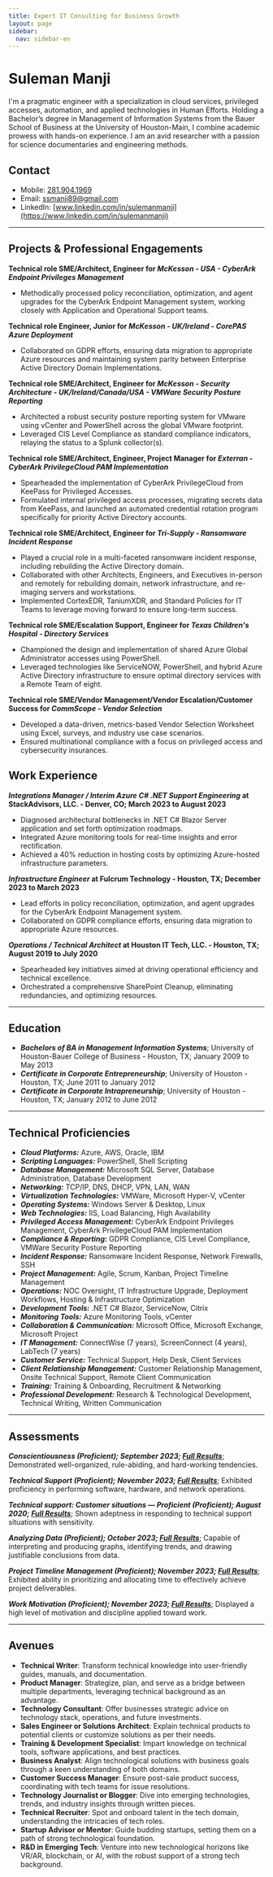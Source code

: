 ```yaml
---
title: Expert IT Consulting for Business Growth
layout: page
sidebar:
  nav: sidebar-en
---
```


# Suleman Manji
I'm a pragmatic engineer with a specialization in cloud services, privileged accesses, automation, and applied technologies in Human Efforts. Holding a Bachelor’s degree in Management of Information Systems from the Bauer School of Business at the University of Houston-Main, I combine academic prowess with hands-on experience. I am an avid researcher with a passion for science documentaries and engineering methods.

## Contact
- Mobile: [281.904.1969](281.904.1969)
- Email: [ssmanji89@gmail.com](mailto:ssmanji89@gmail.com)
- LinkedIn: [www.linkedin.com/in/sulemanmanji](https://www.linkedin.com/in/sulemanmanji)

---
## Projects & Professional Engagements

**Technical role SME/Architect, Engineer for ***McKesson - USA - CyberArk Endpoint Privileges Management*****
- Methodically processed policy reconciliation, optimization, and agent upgrades for the CyberArk Endpoint Management system, working closely with Application and Operational Support teams.

**Technical role Engineer, Junior for ***McKesson - UK/Ireland - CorePAS Azure Deployment*****
- Collaborated on GDPR efforts, ensuring data migration to appropriate Azure resources and maintaining system parity between Enterprise Active Directory Domain Implementations.

**Technical role SME/Architect, Engineer for ***McKesson - Security Architecture - UK/Ireland/Canada/USA - VMWare Security Posture Reporting*****
- Architected a robust security posture reporting system for VMware using vCenter and PowerShell across the global VMware footprint.
- Leveraged CIS Level Compliance as standard compliance indicators, relaying the status to a Splunk collector(s).

**Technical role SME/Architect, Engineer, Project Manager for ***Exterran - CyberArk PrivilegeCloud PAM Implementation*****
- Spearheaded the implementation of CyberArk PrivilegeCloud from KeePass for Privileged Accesses.
- Formulated internal privileged access processes, migrating secrets data from KeePass, and launched an automated credential rotation program specifically for priority Active Directory accounts.

**Technical role SME/Architect, Engineer for ***Tri-Supply - Ransomware Incident Response*****
- Played a crucial role in a multi-faceted ransomware incident response, including rebuilding the Active Directory domain.
- Collaborated with other Architects, Engineers, and Executives in-person and remotely for rebuilding domain, network infrastructure, and re-imaging servers and workstations.
- Implemented CortexEDR, TaniumXDR, and Standard Policies for IT Teams to leverage moving forward to ensure long-term success.

**Technical role SME/Escalation Support, Engineer for ***Texas Children's Hospital - Directory Services*****
- Championed the design and implementation of shared Azure Global Administrator accesses using PowerShell.
- Leveraged technologies like ServiceNOW, PowerShell, and hybrid Azure Active Directory infrastructure to ensure optimal directory services with a Remote Team of eight.

**Technical role SME/Vendor Management/Vendor Escalation/Customer Success for ***CommScope - Vendor Selection*****
- Developed a data-driven, metrics-based Vendor Selection Worksheet using Excel, surveys, and industry use case scenarios.
- Ensured multinational compliance with a focus on privileged access and cybersecurity insurances.

## Work Experience
*****Integrations Manager / Interim Azure C# .NET Support Engineering*** at StackAdvisors, LLC. - Denver, CO; March 2023 to August 2023**
- Diagnosed architectural bottlenecks in .NET C# Blazor Server application and set forth optimization roadmaps.
- Integrated Azure monitoring tools for real-time insights and error rectification.
- Achieved a 40% reduction in hosting costs by optimizing Azure-hosted infrastructure parameters.

*****Infrastructure Engineer*** at Fulcrum Technology - Houston, TX; December 2023 to March 2023**
- Lead efforts in policy reconciliation, optimization, and agent upgrades for the CyberArk Endpoint Management system.
- Collaborated on GDPR compliance efforts, ensuring data migration to appropriate Azure resources.

*****Operations / Technical Architect*** at Houston IT Tech, LLC. - Houston, TX; August 2019 to July 2020**
- Spearheaded key initiatives aimed at driving operational efficiency and technical excellence.
- Orchestrated a comprehensive SharePoint Cleanup, eliminating redundancies, and optimizing resources.

---
## Education
- ***Bachelors of BA in Management Information Systems***; University of Houston-Bauer College of Business - Houston, TX; January 2009 to May 2013
- ***Certificate in Corporate Entrepreneurship***; University of Houston - Houston, TX; June 2011 to January 2012
- ***Certificate in Corporate Intrapreneurship***; University of Houston - Houston, TX; January 2012 to June 2012

---
## Technical Proficiencies 
- ***Cloud Platforms:*** Azure, AWS, Oracle, IBM
- ***Scripting Languages:*** PowerShell, Shell Scripting
- ***Database Management:*** Microsoft SQL Server, Database Administration, Database Development
- ***Networking:*** TCP/IP, DNS, DHCP, VPN, LAN, WAN
- ***Virtualization Technologies:*** VMWare, Microsoft Hyper-V, vCenter
- ***Operating Systems:*** Windows Server & Desktop, Linux
- ***Web Technologies:*** IIS, Load Balancing, High Availability
- ***Privileged Access Management:*** CyberArk Endpoint Privileges Management, CyberArk PrivilegeCloud PAM Implementation
- ***Compliance & Reporting:*** GDPR Compliance, CIS Level Compliance, VMWare Security Posture Reporting
- ***Incident Response:*** Ransomware Incident Response, Network Firewalls, SSH
- ***Project Management:*** Agile, Scrum, Kanban, Project Timeline Management
- ***Operations:*** NOC Oversight, IT Infrastructure Upgrade, Deployment Workflows, Hosting & Infrastructure Optimization
- ***Development Tools:*** .NET C# Blazor, ServiceNow, Citrix
- ***Monitoring Tools:*** Azure Monitoring Tools, vCenter
- ***Collaboration & Communication:*** Microsoft Office, Microsoft Exchange, Microsoft Project
- ***IT Management:*** ConnectWise (7 years), ScreenConnect (4 years), LabTech (7 years)
- ***Customer Service:*** Technical Support, Help Desk, Client Services
- ***Client Relationship Management:*** Customer Relationship Management, Onsite Technical Support, Remote Client Communication
- ***Training:*** Training & Onboarding, Recruitment & Networking
- ***Professional Development:*** Research & Technological Development, Technical Writing, Written Communication

---
## Assessments
***Conscientiousness (Proficient); September 2023; [Full Results](https://share.indeedassessments.com/attempts/b4a24f57368b55ea4d38da8e75007871eed53dc074545cb7)***; Demonstrated well-organized, rule-abiding, and hard-working tendencies.
  
***Technical Support (Proficient); November 2023; [Full Results](https://share.indeedassessments.com/attempts/5611fa33d2af7f3cac06a66e93bcc1efeed53dc074545cb7)***; Exhibited proficiency in performing software, hardware, and network operations.
  
***Technical support: Customer situations — Proficient (Proficient); August 2020; [Full Results](https://share.indeedassessments.com/attempts/07b4e7e62e91b93ea1f7d9cad8fa05d0eed53dc074545cb7)***; Shown adeptness in responding to technical support situations with sensitivity.
  
***Analyzing Data (Proficient); October 2023; [Full Results](https://share.indeedassessments.com/attempts/37868e532570a885784ff74262097ea8eed53dc074545cb7)***; Capable of interpreting and producing graphs, identifying trends, and drawing justifiable conclusions from data.
  
***Project Timeline Management (Proficient); November 2023; [Full Results](https://share.indeedassessments.com/attempts/ad06e39524d862ffa8083c362fd84210eed53dc074545cb7)***; Exhibited ability in prioritizing and allocating time to effectively achieve project deliverables.
  
***Work Motivation (Proficient); November 2023; [Full Results](https://share.indeedassessments.com/attempts/d5115f7fc85e02b340a34748799d8c29eed53dc074545cb7)***; Displayed a high level of motivation and discipline applied toward work.

---
## Avenues
- **Technical Writer**: Transform technical knowledge into user-friendly guides, manuals, and documentation.
- **Product Manager**: Strategize, plan, and serve as a bridge between multiple departments, leveraging technical background as an advantage.
- **Technology Consultant**: Offer businesses strategic advice on technology stack, operations, and future investments.
- **Sales Engineer or Solutions Architect**: Explain technical products to potential clients or customize solutions as per their needs.
- **Training & Development Specialist**: Impart knowledge on technical tools, software applications, and best practices.
- **Business Analyst**: Align technological solutions with business goals through a keen understanding of both domains.
- **Customer Success Manager**: Ensure post-sale product success, coordinating with tech teams for issue resolutions.
- **Technology Journalist or Blogger**: Dive into emerging technologies, trends, and industry insights through written pieces.
- **Technical Recruiter**: Spot and onboard talent in the tech domain, understanding the intricacies of tech roles.
- **Startup Advisor or Mentor**: Guide budding startups, setting them on a path of strong technological foundation.
- **R&D in Emerging Tech**: Venture into new technological horizons like VR/AR, blockchain, or AI, with the robust support of a strong tech background.
